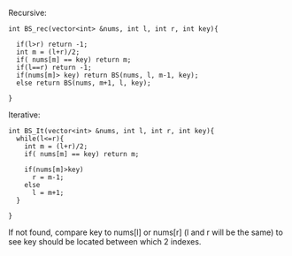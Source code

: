 
Recursive:
```
int BS_rec(vector<int> &nums, int l, int r, int key){

  if(l>r) return -1;
  int m = (l+r)/2;
  if( nums[m] == key) return m;
  if(l==r) return -1;    
  if(nums[m]> key) return BS(nums, l, m-1, key);
  else return BS(nums, m+1, l, key);
  
}
```
Iterative:
```
int BS_It(vector<int> &nums, int l, int r, int key){
  while(l<=r){
    int m = (l+r)/2;
    if( nums[m] == key) return m;
    
    if(nums[m]>key)
      r = m-1;
    else
      l = m+1;
  }

}
```
If not found, compare key to nums[l] or nums[r] (l and r will be the same) to see key should be located between which 2 indexes. 
